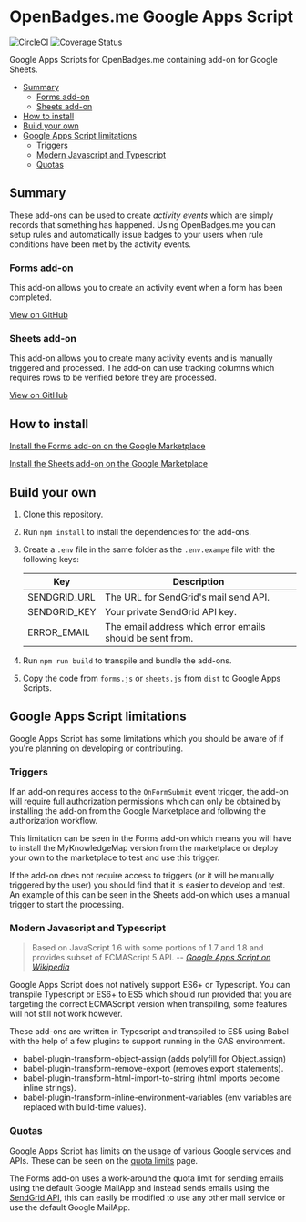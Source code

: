 # OpenBadges.me Google Apps Script

[![CircleCI](https://circleci.com/gh/harrymitchinson/openbadges-google-sheets.svg?style=svg)](https://circleci.com/gh/harrymitchinson/openbadges-google-sheets) [![Coverage Status](https://coveralls.io/repos/github/harrymitchinson/openbadges-google-sheets/badge.svg?branch=coveralls)](https://coveralls.io/github/harrymitchinson/openbadges-google-sheets?branch=coveralls)

Google Apps Scripts for OpenBadges.me containing add-on for Google Sheets.

<!-- @import "[TOC]" {cmd="toc" depthFrom=2 depthTo=6 orderedList=false} -->

<!-- code_chunk_output -->

* [Summary](#summary)
	* [Forms add-on](#forms-add-on)
	* [Sheets add-on](#sheets-add-on)
* [How to install](#how-to-install)
* [Build your own](#build-your-own)
* [Google Apps Script limitations](#google-apps-script-limitations)
	* [Triggers](#triggers)
	* [Modern Javascript and Typescript](#modern-javascript-and-typescript)
	* [Quotas](#quotas)

<!-- /code_chunk_output -->

## Summary

These add-ons can be used to create *activity events* which are simply records that something has happened. Using OpenBadges.me you can setup rules and automatically issue badges to your users when rule conditions have been met by the activity events.

### Forms add-on

This add-on allows you to create an activity event when a form has been completed.

[View on GitHub](https://github.com/harrymitchinson/openbadges-google-forms)

### Sheets add-on

This add-on allows you to create many activity events and is manually triggered and processed. The add-on can use tracking columns which requires rows to be verified before they are processed. 

[View on GitHub](https://github.com/harrymitchinson/openbadges-google-sheets)

## How to install

[Install the Forms add-on on the Google Marketplace](https://google.com)

[Install the Sheets add-on on the Google Marketplace](https://google.com)

## Build your own

1. Clone this repository.
2. Run `npm install` to install the dependencies for the add-ons.
3. Create a `.env` file in the same folder as the `.env.exampe` file with the following keys:

    | Key | Description |
    |--|--|
    | SENDGRID_URL | The URL for SendGrid's mail send API. |
    | SENDGRID_KEY | Your private SendGrid API key. |
    | ERROR_EMAIL | The email address which error emails should be sent from. |

4. Run `npm run build` to transpile and bundle the add-ons.
5. Copy the code from `forms.js` or `sheets.js` from `dist` to Google Apps Scripts.

## Google Apps Script limitations

Google Apps Script has some limitations which you should be aware of if you're planning on developing or contributing.

### Triggers

If an add-on requires access to the `OnFormSubmit` event trigger, the add-on will require full authorization permissions which can only be obtained by installing the add-on from the Google Marketplace and following the authorization workflow. 

This limitation can be seen in the Forms add-on which means you will have to install the MyKnowledgeMap version from the marketplace or deploy your own to the marketplace to test and use this trigger.

If the add-on does not require access to triggers (or it will be manually triggered by the user) you should find that it is easier to develop and test. An example of this can be seen in the Sheets add-on which uses a manual trigger to start the processing.

### Modern Javascript and Typescript

> Based on JavaScript 1.6 with some portions of 1.7 and 1.8 and provides subset of ECMAScript 5 API.
> -- [*Google Apps Script on Wikipedia*](https://en.wikipedia.org/wiki/Google_Apps_Script)

Google Apps Script does not natively support ES6+ or Typescript. You can transpile Typescript or ES6+ to ES5 which should run provided that you are targeting the correct ECMAScript version when transpiling, some features will not still not work however.

These add-ons are written in Typescript and transpiled to ES5 using Babel with the help of a few plugins to support running in the GAS environment.

- babel-plugin-transform-object-assign (adds polyfill for Object.assign)
- babel-plugin-transform-remove-export (removes export statements).
- babel-plugin-transform-html-import-to-string (html imports become inline strings).
- babel-plugin-transform-inline-environment-variables (env variables are replaced with build-time values).

### Quotas

Google Apps Script has limits on the usage of various Google services and APIs. These can be seen on the [quota limits](https://developers.google.com/apps-script/guides/services/quotas) page. 

The Forms add-on uses a work-around the quota limit for sending emails using the default Google MailApp and instead sends emails using the  [SendGrid API](https://sendgrid.com/docs/API_Reference/Web_API_v3/Mail/index.html), this can easily be modified to use any other mail service or use the default Google MailApp.
